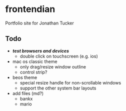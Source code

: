 # frontendian

Portfolio site for Jonathan Tucker

## Todo

- ***test browsers and devices***
  - double click on touchscreen (e.g. ios)
- mac os classic theme
  - only drag/resize window outline
  - control strip?
- beos theme
  - special resize handle for non-scrollable windows
  - support the other system bar layouts
- add files (md?)
  - bankx
  - mario
